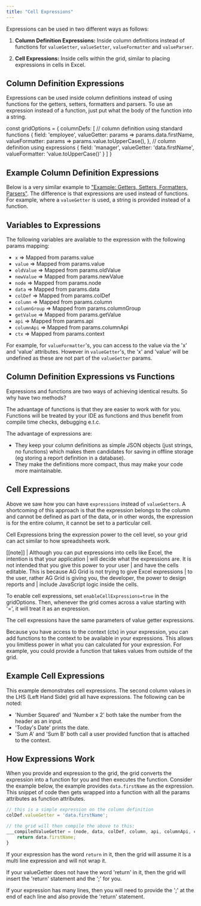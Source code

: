 ```yaml
---
title: "Cell Expressions"
---
```


Expressions can be used in two different ways as follows:

1. **Column Definition Expressions:** Inside column definitions instead of functions for `valueGetter`, `valueSetter`, `valueFormatter` and `valueParser`.

1. **Cell Expressions:** Inside cells within the grid, similar to placing expressions in cells in Excel.

## Column Definition Expressions

Expressions can be used inside column definitions instead of using functions for the getters, setters, formatters and parsers. To use an expression instead of a function, just put what the body of the function into a string.

<snippet>
const gridOptions = {
    columnDefs: [
        // column definition using standard functions
        {
            field: 'employee',
            valueGetter: params => params.data.firstName,
            valueFormatter: params => params.value.toUpperCase(),
        },
        // column definition using expressions
        {
            field: 'manager',
            valueGetter: 'data.firstName',
            valueFormatter: 'value.toUpperCase()'
        }
    ]
}
</snippet>

## Example Column Definition Expressions

Below is a very similar example to ["Example: Getters, Setters, Formatters, Parsers"](/value-getters/#example-value-getters). The difference is that expressions are used instead of functions. For example, where a `valueGetter` is used, a string is provided instead of a function.

<grid-example title='Column Definition Expressions' name='column-definition-expressions' type='mixed' options='{ "exampleHeight": 560 }'></grid-example>

## Variables to Expressions

The following variables are available to the expression with the following params mapping:

- `x` => Mapped from params.value
- `value` => Mapped from params.value
- `oldValue` => Mapped from params.oldValue
- `newValue` => Mapped from params.newValue
- `node` => Mapped from params.node
- `data` => Mapped from params.data
- `colDef` => Mapped from params.colDef
- `column` => Mapped from params.column
- `columnGroup` => Mapped from params.columnGroup
- `getValue` => Mapped from params.getValue
- `api` => Mapped from params.api
- `columnApi` => Mapped from params.columnApi
- `ctx` => Mapped from params.context


For example, for `valueFormatter`'s, you can access to the value via the 'x' and 'value' attributes. However in `valueGetter`'s, the 'x' and 'value' will be undefined as these are not part of the `valueGetter` params.

## Column Definition Expressions vs Functions

Expressions and functions are two ways of achieving identical results. So why have two methods?

The advantage of functions is that they are easier to work with for you. Functions will be treated by your IDE as functions and thus benefit from compile time checks, debugging e.t.c.


The advantage of expressions are:

- They keep your column definitions as simple JSON objects (just strings, no functions) which makes them candidates for saving in offline storage (eg storing a report definition in a database).
- They make the definitions more compact, thus may make your code more maintainable.

## Cell Expressions

Above we saw how you can have `expressions` instead of `valueGetters`. A shortcoming of this approach is that the expression belongs to the column and cannot be defined as part of the data, or in other words, the expression is for the entire column, it cannot be set to a particular cell.

Cell Expressions bring the expression power to the cell level, so your grid can act similar to how spreadsheets work.

[[note]]
| Although you can put expressions into cells like Excel, the intention is that your application
| will decide what the expressions are. It is not intended that you give this power to your user
| and have the cells editable. This is because AG Grid is not trying to give Excel expressions
| to the user, rather AG Grid is giving you, the developer, the power to design reports and
| include JavaScript logic inside the cells.

To enable cell expressions, set `enableCellExpressions=true` in the gridOptions. Then, whenever the grid comes across a value starting with '=', it will treat it as an expression.


The cell expressions have the same parameters of value getter expressions.

Because you have access to the context (ctx) in your expression, you can add functions to the context to be available in your expressions. This allows you limitless power in what you can calculated for your expression. For example, you could provide a function that takes values from outside of the grid.

## Example Cell Expressions

This example demonstrates cell expressions. The second column values in the LHS (Left Hand Side) grid all have expressions. The following can be noted:

- 'Number Squared' and 'Number x 2' both take the number from the header as an input.
- 'Today's Date' prints the date.
- 'Sum A' and 'Sum B' both call a user provided function that is attached to the context.

<grid-example title='Cell Expressions' name='cell-expressions' type='typescript' options='{ "exampleHeight": 455, "theme": "ag-theme-alpine-dark" }'></grid-example>

## How Expressions Work

When you provide and expression to the grid, the grid converts the expression into a function for you and then executes the function. Consider the example below, the example provides `data.firstName` as the expression. This snippet of code then gets wrapped into a function with all the params attributes as function attributes.

```js
// this is a simple expression on the column definition
colDef.valueGetter = 'data.firstName';

// the grid will then compile the above to this:
___compiledValueGetter = (node, data, colDef, column, api, columnApi, context, getValue) => {
    return data.firstName;
}
```

If your expression has the word `return` in it, then the grid will assume it is a multi line expression and will not wrap it.

If your valueGetter does not have the word 'return' in it, then the grid will insert the 'return' statement and the ';' for you.

If your expression has many lines, then you will need to provide the ';' at the end of each line and also provide the 'return' statement.
